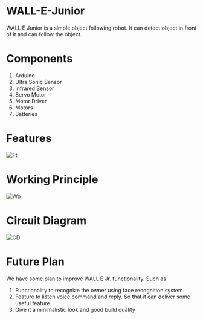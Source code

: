 # WALL-E-Junior
WALL·E Junior is a simple object following robot. It can detect object in front of it and can follow the object.

# Components
1. Arduino
2. Ultra Sonic Sensor
3. Infrared Sensor
4. Servo Motor
5. Motor Driver
6. Motors
7. Batteries
# Features
![Ft](https://github.com/lifaet/WALL-E-Junior/assets/74178139/0b7d35be-22bc-4164-8388-023c7547689e)

# Working Principle
![Wp](https://github.com/lifaet/WALL-E-Junior/assets/74178139/971eace1-059c-4319-8fc0-a069cf675f38)

# Circuit Diagram
![CD](https://raw.githubusercontent.com/lifaet/WALL-E-Junior/main/circuit-diagram.jpg)

# Future Plan
We have some plan to improve WALL·E Jr. functionality.  Such as

1. Functionality to recognize the owner using face recognition system.
2. Feature to listen voice command and reply. So that it can deliver some useful feature.
3. Give it a minimalistic look and good build quality

